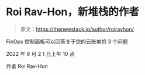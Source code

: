 # Roi Rav-Hon，新堆栈的作者

> 原文：<https://thenewstack.io/author/roiravhon/>

FinOps 控制面板可以回答关于您的云账单的 3 个问题

2022 年 9 月 2 1 日上午 10 点

作者 Roi Rav-Hon